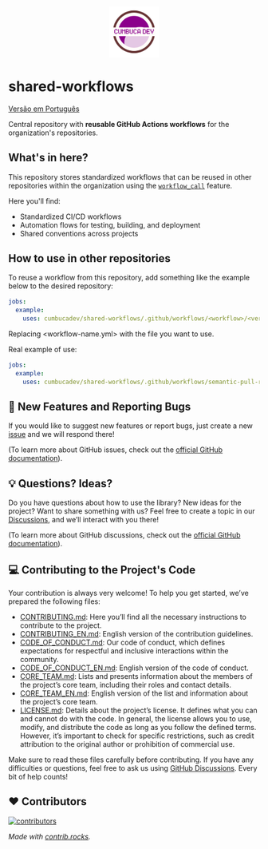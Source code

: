 <div align="center">
  <picture>
    <source
      media="(prefers-color-scheme: dark)"
      srcset="https://github.com/cumbucadev/design/raw/main/images/logo-dark-transparent.png"
    >
    <img
      alt="Logo do Cumbuca Dev"
      src="https://github.com/cumbucadev/design/raw/main/images/logo-light-transparent.png"
      width="20%"
    >
  </picture>
</div>

# shared-workflows

[Versão em Português](/README.md)

Central repository with **reusable GitHub Actions workflows** for the organization's repositories.

## What's in here?

This repository stores standardized workflows that can be reused in other repositories within the organization using the [`workflow_call`](https://docs.github.com/en/actions/using-workflows/reusing-workflows) feature.

Here you'll find:

- Standardized CI/CD workflows
- Automation flows for testing, building, and deployment
- Shared conventions across projects

## How to use in other repositories

To reuse a workflow from this repository, add something like the example below to the desired repository:

```yml
jobs:
  example:
    uses: cumbucadev/shared-workflows/.github/workflows/<workflow>/<version>/<workflow-name.yml>@main
```

Replacing <workflow-name.yml> with the file you want to use.

Real example of use:

```yml
jobs:
  example:
    uses: cumbucadev/shared-workflows/.github/workflows/semantic-pull-request/v1/semantic-pull-request.yml@main
```

## 💬 New Features and Reporting Bugs

If you would like to suggest new features or report bugs, just create a new [issue][github-issues] and we will respond there!

(To learn more about GitHub issues, check out the [official GitHub documentation][github-issues-doc]).

## 💡 Questions? Ideas?

Do you have questions about how to use the library? New ideas for the project? Want to share something with us? Feel free to create a topic in our [Discussions][github-discussions], and we’ll interact with you there!

(To learn more about GitHub discussions, check out the [official GitHub documentation][github-discussions-doc]).

## 💻 Contributing to the Project's Code

Your contribution is always very welcome! To help you get started, we’ve prepared the following files:

- [CONTRIBUTING.md](/CONTRIBUTING.md): Here you’ll find all the necessary instructions to contribute to the project.
- [CONTRIBUTING_EN.md](/CONTRIBUTING_EN.md): English version of the contribution guidelines.
- [CODE_OF_CONDUCT.md](/CODE_OF_CONDUCT.md): Our code of conduct, which defines expectations for respectful and inclusive interactions within the community.
- [CODE_OF_CONDUCT_EN.md](/CODE_OF_CONDUCT_EN.md): English version of the code of conduct.
- [CORE_TEAM.md](/CORE_TEAM.md): Lists and presents information about the members of the project’s core team, including their roles and contact details.
- [CORE_TEAM_EN.md](CORE_TEAM_EN.md): English version of the list and information about the project’s core team.
- [LICENSE.md](/LICENSE.md): Details about the project’s license. It defines what you can and cannot do with the code. In general, the license allows you to use, modify, and distribute the code as long as you follow the defined terms. However, it’s important to check for specific restrictions, such as credit attribution to the original author or prohibition of commercial use.

Make sure to read these files carefully before contributing. If you have any difficulties or questions, feel free to ask us using [GitHub Discussions][github-discussions]. Every bit of help counts!

## ❤️ Contributors

[![contributors](https://contrib.rocks/image?repo=cumbucadev/shared-workflows)](https://github.com/cumbucadev/shared-workflows/graphs/contributors)

_Made with [contrib.rocks](https://contrib.rocks)._

[github-discussions-doc]: https://docs.github.com/discussions
[github-discussions]: https://github.com/cumbucadev/shared-workflows/discussions
[github-issues-doc]: https://docs.github.com/issues/tracking-your-work-with-issues/creating-an-issue
[github-issues]: https://github.com/cumbucadev/shared-workflows/issues
